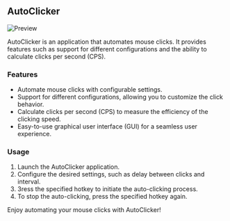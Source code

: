 ## AutoClicker

![Preview](https://github.com/VladiSlave-Fesik/AutoClicker/assets/99354516/668b1a43-59b0-4a30-b8d8-53f6aa08e10d)

AutoClicker is an application that automates mouse clicks. It provides features such as support for different configurations and the ability to calculate clicks per second (CPS).

### Features

-   Automate mouse clicks with configurable settings.
-   Support for different configurations, allowing you to customize the click behavior.
-   Calculate clicks per second (CPS) to measure the efficiency of the clicking speed.
-   Easy-to-use graphical user interface (GUI) for a seamless user experience.


### Usage

1.  Launch the AutoClicker application.
2.  Configure the desired settings, such as delay between clicks and interval.
3.  Зress the specified hotkey to initiate the auto-clicking process.
4.  To stop the auto-clicking,  press the specified hotkey again.


Enjoy automating your mouse clicks with AutoClicker!
